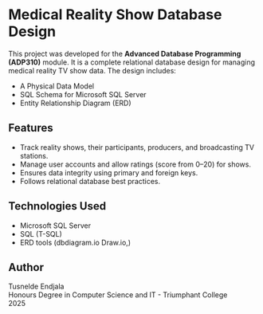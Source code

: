 # Medical Reality Show Database Design

This project was developed for the **Advanced Database Programming (ADP310)** module. It is a complete relational database design for managing medical reality TV show data. The design includes:

- A Physical Data Model
- SQL Schema for Microsoft SQL Server
- Entity Relationship Diagram (ERD)

## Features

- Track reality shows, their participants, producers, and broadcasting TV stations.
- Manage user accounts and allow ratings (score from 0–20) for shows.
- Ensures data integrity using primary and foreign keys.
- Follows relational database best practices.

## Technologies Used

- Microsoft SQL Server
- SQL (T-SQL)
- ERD tools (dbdiagram.io Draw.io,)

## Author

Tusnelde Endjala  
Honours Degree in Computer Science and IT - Triumphant College  
2025
